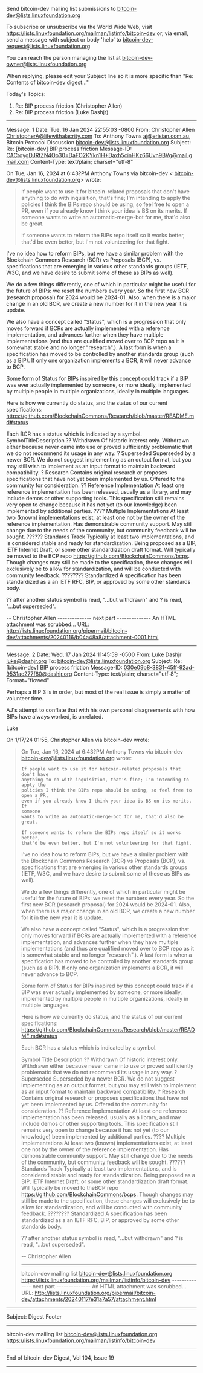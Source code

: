 Send bitcoin-dev mailing list submissions to
	bitcoin-dev@lists.linuxfoundation.org

To subscribe or unsubscribe via the World Wide Web, visit
	https://lists.linuxfoundation.org/mailman/listinfo/bitcoin-dev
or, via email, send a message with subject or body 'help' to
	bitcoin-dev-request@lists.linuxfoundation.org

You can reach the person managing the list at
	bitcoin-dev-owner@lists.linuxfoundation.org

When replying, please edit your Subject line so it is more specific
than "Re: Contents of bitcoin-dev digest..."


Today's Topics:

   1. Re: BIP process friction (Christopher Allen)
   2. Re: BIP process friction (Luke Dashjr)


----------------------------------------------------------------------

Message: 1
Date: Tue, 16 Jan 2024 22:55:03 -0800
From: Christopher Allen <ChristopherA@lifewithalacrity.com>
To: Anthony Towns <aj@erisian.com.au>,  Bitcoin Protocol Discussion
	<bitcoin-dev@lists.linuxfoundation.org>
Subject: Re: [bitcoin-dev] BIP process friction
Message-ID:
	<CACrqygDJRtZN4Oo30=DaFO2KYkn1H+Daxh5cinHKz66Uvn9BVg@mail.gmail.com>
Content-Type: text/plain; charset="utf-8"

On Tue, Jan 16, 2024 at 6:43?PM Anthony Towns via bitcoin-dev <
bitcoin-dev@lists.linuxfoundation.org> wrote:

> If people want to use it for bitcoin-related proposals that don't have
> anything to do with inquisition, that's fine; I'm intending to apply the
> policies I think the BIPs repo should be using, so feel free to open a PR,
> even if you already know I think your idea is BS on its merits. If someone
> wants to write an automatic-merge-bot for me, that'd also be great.
>
> If someone wants to reform the BIPs repo itself so it works better,
> that'd be even better, but I'm not volunteering for that fight.
>

I've no idea how to reform BIPs, but we have a similar problem with the
Blockchain Commons Research (BCR) vs Proposals (BCP), vs. specifications
that are emerging in various other standards groups (IETF, W3C, and we have
desire to submit some of these as BIPs as well).

We do a few things differently, one of which in particular might be useful
for the future of BIPs: we reset the numbers every year. So the first new
BCR (research proposal) for 2024 would be 2024-01. Also, when there is a
major change in an old BCR, we create a new number for it in the new year
it is update.

We also have a concept called "Status", which is a progression that only
moves forward if BCRs are actually implemented with a reference
implementation, and advances further when they have multiple
implementations (and thus are qualified moved over to BCP repo as it is
somewhat stable and no longer "research".). A last form is when a
specification has moved to be controlled by another standards group (such
as a BIP). If only one organization implements a BCR, it will never advance
to BCP.

Some form of Status for BIPs inspired by this concept could track if a BIP
was ever actually implemented by someone, or more ideally, implemented by
multiple people in multiple organizations, ideally in multiple languages.

Here is how we currently do status, and the status of our current
specifications:
https://github.com/BlockchainCommons/Research/blob/master/README.md#status

Each BCR has a status which is indicated by a symbol.
SymbolTitleDescription
?? Withdrawn Of historic interest only. Withdrawn either because never came
into use or proved sufficiently problematic that we do not recommend its
usage in any way.
? Superseded Superseded by a newer BCR. We do not suggest implementing as
an output format, but you may still wish to implement as an input format to
maintain backward compatibility.
? Research Contains original research or proposes specifications that have
not yet been implemented by us. Offered to the community for consideration.
?? Reference Implementation At least one reference implementation has been
released, usually as a library, and may include demos or other supporting
tools. This specification still remains very open to change because it has
not yet (to our knowledge) been implemented by additional parties.
???? Multiple Implementations At least two (known) implementations exist,
at least one not by the owner of the reference implementation. Has
demonstrable community support. May still change due to the needs of the
community, but community feedback will be sought.
?????? Standards Track Typically at least two implementations, and is
considered stable and ready for standardization. Being proposed as a BIP,
IETF Internet Draft, or some other standardization draft format. Will
typically be moved to the BCP repo
<https://github.com/BlockchainCommons/bcps>. Though changes may still be
made to the specification, these changes will exclusively be to allow for
standardization, and will be conducted with community feedback.
???????? Standardized A specification has been standardized as a an IETF
RFC, BIP, or approved by some other standards body.

?? after another status symbol is read, "...but withdrawn" and ? is read,
"...but superseded".

-- Christopher Allen
-------------- next part --------------
An HTML attachment was scrubbed...
URL: <http://lists.linuxfoundation.org/pipermail/bitcoin-dev/attachments/20240116/b04a48a8/attachment-0001.html>

------------------------------

Message: 2
Date: Wed, 17 Jan 2024 11:45:59 -0500
From: Luke Dashjr <luke@dashjr.org>
To: bitcoin-dev@lists.linuxfoundation.org
Subject: Re: [bitcoin-dev] BIP process friction
Message-ID: <030e09b8-3831-45ff-92ad-9531ae277f80@dashjr.org>
Content-Type: text/plain; charset="utf-8"; Format="flowed"

Perhaps a BIP 3 is in order, but most of the real issue is simply a 
matter of volunteer time.

AJ's attempt to conflate that with his own personal disagreements with 
how BIPs have always worked, is unrelated.

Luke


On 1/17/24 01:55, Christopher Allen via bitcoin-dev wrote:
>
>
> On Tue, Jan 16, 2024 at 6:43?PM Anthony Towns via bitcoin-dev 
> <bitcoin-dev@lists.linuxfoundation.org> wrote:
>
>     If people want to use it for bitcoin-related proposals that don't have
>     anything to do with inquisition, that's fine; I'm intending to
>     apply the
>     policies I think the BIPs repo should be using, so feel free to
>     open a PR,
>     even if you already know I think your idea is BS on its merits. If
>     someone
>     wants to write an automatic-merge-bot for me, that'd also be great.
>
>     If someone wants to reform the BIPs repo itself so it works better,
>     that'd be even better, but I'm not volunteering for that fight.
>
>
> I've no idea how to reform BIPs, but we have a similar problem with 
> the Blockchain Commons Research (BCR) vs Proposals (BCP), vs. 
> specifications that are emerging in various other standards groups 
> (IETF, W3C, and we have desire to submit some of these as BIPs as well).
>
> We do a few things differently, one of which in particular might be 
> useful for the future of BIPs: we reset the numbers every year. So the 
> first new BCR (research proposal) for 2024 would be 2024-01. Also, 
> when there is a major change in an old BCR, we create a new number for 
> it in the new year it is update.
>
> We also have a concept called "Status", which is a progression that 
> only moves forward if BCRs are actually implemented with a reference 
> implementation, and advances further when they have multiple 
> implementations (and thus are qualified moved over to BCP repo as it 
> is somewhat stable and no longer "research".). A last form is when a 
> specification has moved to be controlled by another standards group 
> (such as a BIP). If only one organization implements a BCR, it will 
> never advance to BCP.
>
> Some form of Status for BIPs inspired by this concept could track if a 
> BIP was ever actually implemented by someone, or more ideally, 
> implemented by multiple people in multiple organizations, ideally in 
> multiple languages.
>
> Here is how we currently do status, and the status of our current 
> specifications: 
> https://github.com/BlockchainCommons/Research/blob/master/README.md#status
>
> Each BCR has a status which is indicated by a symbol.
>
> Symbol 	Title 	Description
> ?? 	Withdrawn 	Of historic interest only. Withdrawn either because 
> never came into use or proved sufficiently problematic that we do not 
> recommend its usage in any way.
> ? 	Superseded 	Superseded by a newer BCR. We do not suggest 
> implementing as an output format, but you may still wish to implement 
> as an input format to maintain backward compatibility.
> ? 	Research 	Contains original research or proposes specifications 
> that have not yet been implemented by us. Offered to the community for 
> consideration.
> ?? 	Reference Implementation 	At least one reference implementation 
> has been released, usually as a library, and may include demos or 
> other supporting tools. This specification still remains very open to 
> change because it has not yet (to our knowledge) been implemented by 
> additional parties.
> ???? 	Multiple Implementations 	At least two (known) implementations 
> exist, at least one not by the owner of the reference implementation. 
> Has demonstrable community support. May still change due to the needs 
> of the community, but community feedback will be sought.
> ?????? 	Standards Track 	Typically at least two implementations, and 
> is considered stable and ready for standardization. Being proposed as 
> a BIP, IETF Internet Draft, or some other standardization draft 
> format. Will typically be moved to theBCP repo 
> <https://github.com/BlockchainCommons/bcps>. Though changes may still 
> be made to the specification, these changes will exclusively be to 
> allow for standardization, and will be conducted with community feedback.
> ???????? 	Standardized 	A specification has been standardized as a an 
> IETF RFC, BIP, or approved by some other standards body.
>
> ?? after another status symbol is read, "...but withdrawn" and ? is 
> read, "...but superseded".
>
> -- Christopher Allen
>
>
> _______________________________________________
> bitcoin-dev mailing list
> bitcoin-dev@lists.linuxfoundation.org
> https://lists.linuxfoundation.org/mailman/listinfo/bitcoin-dev
-------------- next part --------------
An HTML attachment was scrubbed...
URL: <http://lists.linuxfoundation.org/pipermail/bitcoin-dev/attachments/20240117/e31a7a57/attachment.html>

------------------------------

Subject: Digest Footer

_______________________________________________
bitcoin-dev mailing list
bitcoin-dev@lists.linuxfoundation.org
https://lists.linuxfoundation.org/mailman/listinfo/bitcoin-dev


------------------------------

End of bitcoin-dev Digest, Vol 104, Issue 19
********************************************
